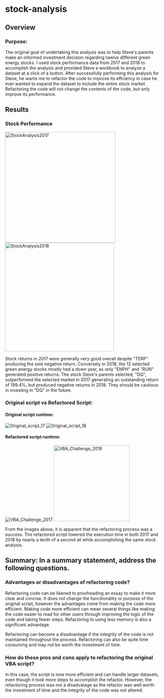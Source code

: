 # stock-analysis

## Overview
### Purpose:
The original goal of undertaking this analysis was to help Steve's parents make an informed investment decision regarding twelve different green energy stocks. I used stock performance data from 2017 and 2018 to accomplish the analysis and provided Steve a workbook to analyze a dataset at a click of a button. After successfully performing this analysis for Steve, he wants me to refactor the code to improve its effciency in case he ever wanted to expand the dataset to include the entire stock market. Refactoring the code will not change the contents of the code, but only improve its performance.

## Results
### Stock Performance
<img width="358" alt="StockAnalysis2017" src="https://user-images.githubusercontent.com/96351306/149578754-83160851-5159-4e2b-8156-a997de91a884.png">
<img width="353" alt="StockAnalysis2018" src="https://user-images.githubusercontent.com/96351306/149578765-2764e9bb-d156-4b1f-b1b4-d849481ad2dd.png">

Stock returns in 2017 were generally very good overall despite "TERP" producing the sole negative return. Conversely in 2018, the 12 selected green energy stocks mostly had a down year, as only "ENPH" and "RUN" generated positive returns. The stock Steve's parents selected, "DQ", outperformed the selected market in 2017 generating an outstanding return of 199.4%, but produced negative returns in 2018. They should be cautious in investing in "DQ" in the future.

### Original script vs Refactored Script:
#### Original script runtime:
![Original_script_17](https://user-images.githubusercontent.com/96351306/149578797-6bc17976-662f-4453-b773-94a5100d4784.png)
![Original_script_18](https://user-images.githubusercontent.com/96351306/149578817-0a1a7939-7532-43e0-b6b2-0b5e835c5b20.png)

#### Refactored script runtime:
![VBA_Challenge_2017](https://user-images.githubusercontent.com/96351306/149578856-2e249b7e-2c50-4cc2-8239-4186a5b186a9.png)
<img width="246" alt="VBA_Challenge_2018" src="https://user-images.githubusercontent.com/96351306/149578879-e724618f-3da7-4d55-b5ce-afafe60075d2.png">

From the images above, it is apparent that the refactoring process was a success. The refactored script lowered the execution time in both 2017 and 2018 by nearly a tenth of a second all while accomplishing the same stock analysis.


## Summary: In a summary statement, address the following questions.
### Advantages or disadvantages of refactoring code?
Refactoring code can be likened to proofreading an essay to make it more clear and concise. It does not change the funcitionality or purpose of the original script, however the advantages come from making the code more efficient. Making code more efficient can mean several things like making the code easier to read for other users through improving the logic of the code and taking fewer steps. Refactoring to using less memory is also a significant advantage.

Refactoring can become a disadvantage if the integrity of the code is not maintained throughout the process. Refactoring can also be quite time consuming and may not be worth the investment of time.

### How do these pros and cons apply to refactoring the original VBA script?
In this case, the script is now more efficient and can handle larger datasets, even though it took more steps to accomplish the refactor. However, the refactoring process was not a disadvatage as the refactor was well worth the investment of time and the integrity of the code was not altered.
